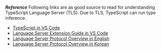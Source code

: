 ***Reference***
Following links are as good source to read for understanding TypeScript Language Server (TLS). Due to TLS, TypeScript can run type inference.

+ [TypeScript in VS Code](https://code.visualstudio.com/docs/languages/typescript)
+ [Language Server Extension Guide in VS Code](https://code.visualstudio.com/api/language-extensions/language-server-extension-guide)
+ [Language Server Protocol Overview in English](https://langserver.org/)
+ [Language Server Protocol Overview in Korean](https://docs.microsoft.com/ko-kr/visualstudio/extensibility/language-server-protocol?view=vs-2019)
